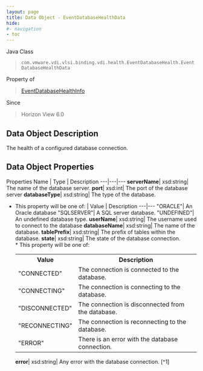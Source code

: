 ```yaml
---
layout: page
title: Data Object - EventDatabaseHealthData
hide:
#- navigation
- toc
---
```






Java Class
> `com.vmware.vdi.vlsi.binding.vdi.health.EventDatabaseHealth.EventDatabaseHealthData`

Property of
> [EventDatabaseHealthInfo](vdi.health.EventDatabaseHealth.EventDatabaseHealthInfo.md#field_detail)

Since
> Horizon View 6.0


## Data Object Description

The health of a configured database connection.

## Data Object Properties
Properties
Name |  Type |  Description
---|---|---
**serverName**|  xsd:string|  The name of the database server.
**port**|  xsd:int|  The port of the database server
**databaseType**|  xsd:string|  The type of the database.
* This property will be one of:
|  Value |  Description
---|---
"ORACLE"| An Oracle database
"SQLSERVER"| A SQL server database.
"UNDEFINED"| An undefined database type.
**userName**|  xsd:string|  The username used to connect to the database
**databaseName**|  xsd:string|  The name of the database.
**tablePrefix**|  xsd:string|  The prefix of tables within the database.
**state**|  xsd:string|  The state of the database connection.<br>* This property will be one of:<br><table><tr><th>Value</th><th>Description</th></tr><tr><td>"CONNECTED"</td><td>The connection is connected to the database.</td></tr><tr><td>"CONNECTING"</td><td>The connection is connecting to the database.</td></tr><tr><td>"DISCONNECTED"</td><td>The connection is disconnected from the database.</td></tr><tr><td>"RECONNECTING"</td><td>The connection is reconnecting to the database.</td></tr><tr><td>"ERROR"</td><td>There is an error with the database connection.</td></tr></table>
**error**|  xsd:string|  Any error with the database connection. [^1]


 
